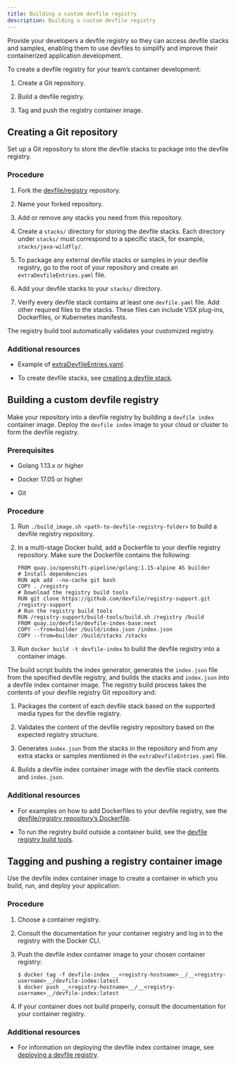 ```yaml
---
title: Building a custom devfile registry
description: Building a custom devfile registry
---
```


Provide your developers a devfile registry so they can access devfile
stacks and samples, enabling them to use devfiles to simplify and
improve their containerized application development.

To create a devfile registry for your team’s container development:

1. Create a Git repository.

2. Build a devfile registry.

3. Tag and push the registry container image.

## Creating a Git repository

Set up a Git repository to store the devfile stacks to package into the
devfile registry.

### Procedure

1. Fork the [devfile/registry](https://github.com/devfile/registry)
    repository.

2. Name your forked repository.

3. Add or remove any stacks you need from this repository.

4. Create a `stacks/` directory for storing the devfile stacks. Each
    directory under `stacks/` must correspond to a specific stack, for
    example, `stacks/java-wildfly/`.

5. To package any external devfile stacks or samples in your devfile
    registry, go to the root of your repository and create an
    `extraDevfileEntries.yaml` file.

6. Add your devfile stacks to your `stacks/` directory.

7. Verify every devfile stack contains at least one `devfile.yaml`
    file. Add other required files to the stacks. These files can
    include VSX plug-ins, Dockerfiles, or Kubernetes manifests.

The registry build tool automatically validates your customized
registry.

### Additional resources

- Example of
  [extraDevfileEntries.yaml](https://github.com/devfile/registry/blob/main/extraDevfileEntries.yaml).

- To create devfile stacks, see [creating a devfile stack](./creating-a-devfile-stack).

## Building a custom devfile registry

Make your repository into a devfile registry by building a
`devfile index` container image. Deploy the `devfile index` image to
your cloud or cluster to form the devfile registry.

### Prerequisites

- Golang 1.13.x or higher

- Docker 17.05 or higher

- Git

### Procedure

1. Run `./build_image.sh <path-to-devfile-registry-folder>` to build a
    devfile registry repository.

2. In a multi-stage Docker build, add a Dockerfile to your devfile
    registry repository. Make sure the Dockerfile contains the
    following:

    ```docker {% filename="Dockerfile" %}
    FROM quay.io/openshift-pipeline/golang:1.15-alpine AS builder
    # Install dependencies
    RUN apk add --no-cache git bash
    COPY . /registry
    # Download the registry build tools
    RUN git clone https://github.com/devfile/registry-support.git /registry-support
    # Run the registry build tools
    RUN /registry-support/build-tools/build.sh /registry /build
    FROM quay.io/devfile/devfile-index-base:next
    COPY --from=builder /build/index.json /index.json
    COPY --from=builder /build/stacks /stacks
    ```

3. Run `docker build -t devfile-index` to build the devfile registry
    into a container image.

The build script builds the index generator, generates the `index.json`
file from the specified devfile registry, and builds the stacks and
`index.json` into a devfile index container image. The registry build
process takes the contents of your devfile registry Git repository and:

1. Packages the content of each devfile stack based on the supported
    media types for the devfile registry.

2. Validates the content of the devfile registry repository based on
    the expected registry structure.

3. Generates `index.json` from the stacks in the repository and from
    any extra stacks or samples mentioned in the
    `extraDevfileEntries.yaml` file.

4. Builds a devfile index container image with the devfile stack
    contents and `index.json`.

### Additional resources

- For examples on how to add Dockerfiles to your devfile registry, see
  the [devfile/registry repository’s
  Dockerfile](https://github.com/devfile/registry/blob/master/.ci/Dockerfile).

- To run the registry build outside a container build, see the
  [devfile registry build
  tools](https://github.com/devfile/registry-support/tree/master/build-tools).

## Tagging and pushing a registry container image

Use the devfile index container image to create a container in which you
build, run, and deploy your application.

### Procedure

1. Choose a container registry.

2. Consult the documentation for your container registry and log in to
    the registry with the Docker CLI.

3. Push the devfile index container image to your chosen container
    registry:

    ```shell-session
    $ docker tag -f devfile-index __<registry-hostname>__/__<registry-username>__/devfile-index:latest
    $ docker push __<registry-hostname>__/__<registry-username>__/devfile-index:latest
    ```

4. If your container does not build properly, consult the documentation
    for your container registry.

### Additional resources

- For information on deploying the devfile index container image, see [deploying a devfile registry](./deploying-a-devfile-registry).
